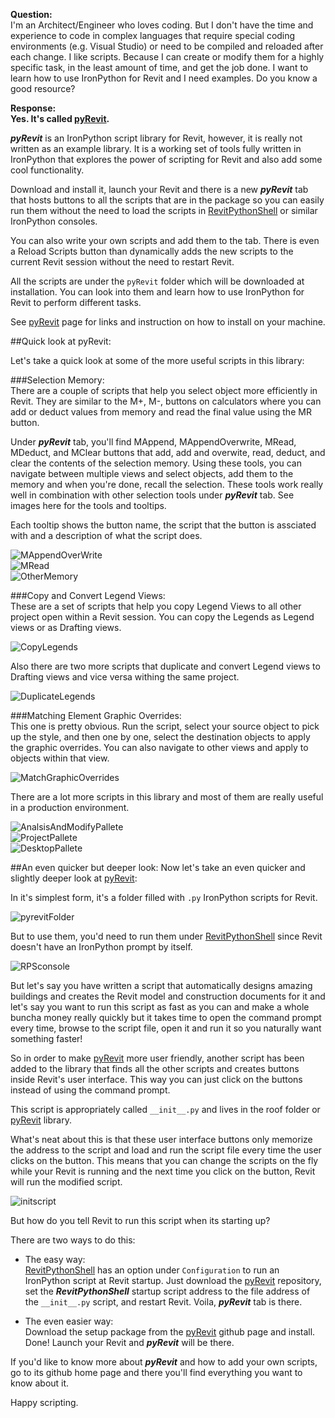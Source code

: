 **Question:**  
I'm an Architect/Engineer who loves coding. But I don't have the time and experience to code in complex languages that require special coding environments (e.g. Visual Studio) or need to be compiled and reloaded after each change. I like scripts. Because I can create or modify them for a highly specific task, in the least amount of time, and get the job done. I want to learn how to use IronPython for Revit and I need examples. Do you know a good resource?

**Response:  
Yes. It's called [pyRevit](https://github.com/eirannejad/pyRevit).**

***pyRevit*** is an IronPython script library for Revit, however, it is really not written as an example library. It is a working set of tools fully written in IronPython that explores the power of scripting for Revit and also add some cool functionality.

Download and install it, launch your Revit and there is a new ***pyRevit*** tab that hosts buttons to all the scripts that are in the package so you can easily run them without the need to load the scripts in [RevitPythonShell](https://github.com/architecture-building-systems/revitpythonshell) or similar IronPython consoles.

You can also write your own scripts and add them to the tab. There is even a Reload Scripts button than dynamically adds the new scripts to the current Revit session without the need to restart Revit.

All the scripts are under the `pyRevit` folder which will be downloaded at installation. You can look into them and learn how to use IronPython for Revit to perform different tasks.

See [pyRevit](https://github.com/eirannejad/pyRevit) page for links and instruction on how to install on your machine.

##Quick look at pyRevit:

Let's take a quick look at some of the more useful scripts in this library:

###Selection Memory:  
There are a couple of scripts that help you select object more efficiently in Revit. They are similar to the M+, M-, buttons on calculators where you can add or deduct values from memory and read the final value using the MR button. 

Under ***pyRevit*** tab, you'll find MAppend, MAppendOverwrite, MRead, MDeduct, and MClear buttons that add, add and overwite, read, deduct, and clear the contents of the selection memory. Using these tools, you can navigate between multiple views and select objects, add them to the memory and when you're done, recall the selection. These tools work really well in combination with other selection tools under ***pyRevit*** tab. See images here for the tools and tooltips.

Each tooltip shows the button name, the script that the button is assciated with and a description of what the script does.

![MAppendOverWrite](http://eirannejad.github.io/pyRevit/images/mappendoverwrite.png)  
![MRead](http://eirannejad.github.io/pyRevit/images/mread.png)  
![OtherMemory](http://eirannejad.github.io/pyRevit/images/othermemory.png)

###Copy and Convert Legend Views:  
These are a set of scripts that help you copy Legend Views to all other project open within a Revit session. You can copy the Legends as Legend views or as Drafting views.

![CopyLegends](http://eirannejad.github.io/pyRevit/images/copylegends.png)

Also there are two more scripts that duplicate and convert Legend views to Drafting views and vice versa withing the same project.

![DuplicateLegends](http://eirannejad.github.io/pyRevit/images/convertlegends.png)

###Matching Element Graphic Overrides:  
This one is pretty obvious. Run the script, select your source object to pick up the style, and then one by one, select the destination objects to apply the graphic overrides. You can also navigate to other views and apply to objects within that view.

![MatchGraphicOverrides](http://eirannejad.github.io/pyRevit/images/matchgraphicoverrides.png)

There are a lot more scripts in this library and most of them are really useful in a production environment.

![AnalsisAndModifyPallete](http://eirannejad.github.io/pyRevit/images/analysisandmodifypallete.png)  
![ProjectPallete](http://eirannejad.github.io/pyRevit/images/projectpallete.png)  
![DesktopPallete](http://eirannejad.github.io/pyRevit/images/desktoppallete.png)


##An even quicker but deeper look:
Now let's take an even quicker and slightly deeper look at [pyRevit](https://github.com/eirannejad/pyRevit):

In it's simplest form, it's a folder filled with `.py` IronPython scripts for Revit. 

![pyrevitFolder](http://eirannejad.github.io/pyRevit/images/pyrevitfolder.png)

But to use them, you'd need to run them under [RevitPythonShell](https://github.com/architecture-building-systems/revitpythonshell) since Revit doesn't have an IronPython prompt by itself. 

![RPSconsole](http://eirannejad.github.io/pyRevit/images/revitpythonshellconsole.png)
 
But let's say you have written a script that automatically designs amazing buildings and creates the Revit model and construction documents for it and let's say you want to run this script as fast as you can and make a whole buncha money really quickly but it takes time to open the command prompt every time, browse to the script file, open it and run it so you naturally want something faster!

So in order to make [pyRevit](https://github.com/eirannejad/pyRevit) more user friendly, another script has been added to the library that finds all the other scripts and creates buttons inside Revit's user interface. This way you can just click on the buttons instead of using the command prompt.

This script is appropriately called `__init__.py` and lives in the roof folder or [pyRevit](https://github.com/eirannejad/pyRevit) library.

What's neat about this is that these user interface buttons only memorize the address to the script and load and run the script file every time the user clicks on the button. This means that you can change the scripts on the fly while your Revit is running and the next time you click on the button, Revit will run the modified script.

![initscript](http://eirannejad.github.io/pyRevit/images/initscript.png)

But how do you tell Revit to run this script when its starting up?  

There are two ways to do this:

- The easy way:  
[RevitPythonShell](https://github.com/architecture-building-systems/revitpythonshell) has an option under `Configuration` to run an IronPython script at Revit startup. Just download the [pyRevit](https://github.com/eirannejad/pyRevit) repository, set the ***RevitPythonShell*** startup script address to the file address of the `__init__.py` script, and restart Revit. Voila, ***pyRevit*** tab is there.
  
- The even easier way:  
Download the setup package from the [pyRevit](https://github.com/eirannejad/pyRevit) github page and install. Done! Launch your Revit and ***pyRevit*** will be there.

If you'd like to know more about ***pyRevit*** and how to add your own scripts, go to its github home page and there you'll find everything you want to know about it.

Happy scripting.

